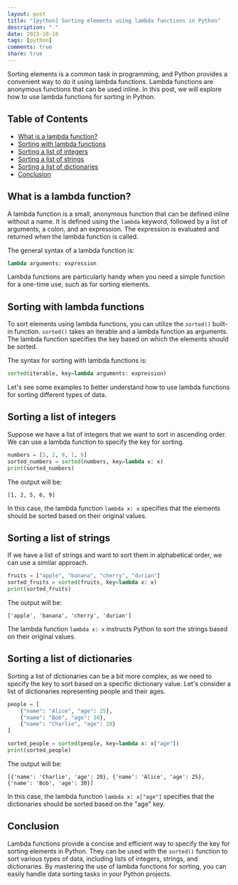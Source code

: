 ```yaml
---
layout: post
title: "[python] Sorting elements using lambda functions in Python"
description: " "
date: 2023-10-10
tags: [python]
comments: true
share: true
---
```


Sorting elements is a common task in programming, and Python provides a convenient way to do it using lambda functions. Lambda functions are anonymous functions that can be used inline. In this post, we will explore how to use lambda functions for sorting in Python.

## Table of Contents
- [What is a lambda function?](#what-is-a-lambda-function)
- [Sorting with lambda functions](#sorting-with-lambda-functions)
- [Sorting a list of integers](#sorting-a-list-of-integers)
- [Sorting a list of strings](#sorting-a-list-of-strings)
- [Sorting a list of dictionaries](#sorting-a-list-of-dictionaries)
- [Conclusion](#conclusion)

## What is a lambda function?

A lambda function is a small, anonymous function that can be defined inline without a name. It is defined using the `lambda` keyword, followed by a list of arguments, a colon, and an expression. The expression is evaluated and returned when the lambda function is called.

The general syntax of a lambda function is:
```python
lambda arguments: expression
```

Lambda functions are particularly handy when you need a simple function for a one-time use, such as for sorting elements.

## Sorting with lambda functions

To sort elements using lambda functions, you can utilize the `sorted()` built-in function. `sorted()` takes an iterable and a lambda function as arguments. The lambda function specifies the key based on which the elements should be sorted.

The syntax for sorting with lambda functions is:
```python
sorted(iterable, key=lambda arguments: expression)
```

Let's see some examples to better understand how to use lambda functions for sorting different types of data.

## Sorting a list of integers

Suppose we have a list of integers that we want to sort in ascending order. We can use a lambda function to specify the key for sorting.

```python
numbers = [5, 2, 9, 1, 6]
sorted_numbers = sorted(numbers, key=lambda x: x)
print(sorted_numbers)
```

The output will be:
```
[1, 2, 5, 6, 9]
```

In this case, the lambda function `lambda x: x` specifies that the elements should be sorted based on their original values.

## Sorting a list of strings

If we have a list of strings and want to sort them in alphabetical order, we can use a similar approach.

```python
fruits = ["apple", "banana", "cherry", "durian"]
sorted_fruits = sorted(fruits, key=lambda x: x)
print(sorted_fruits)
```

The output will be:
```
['apple', 'banana', 'cherry', 'durian']
```

The lambda function `lambda x: x` instructs Python to sort the strings based on their original values.

## Sorting a list of dictionaries

Sorting a list of dictionaries can be a bit more complex, as we need to specify the key to sort based on a specific dictionary value. Let's consider a list of dictionaries representing people and their ages.

```python
people = [
    {"name": "Alice", "age": 25},
    {"name": "Bob", "age": 30},
    {"name": "Charlie", "age": 20}
]

sorted_people = sorted(people, key=lambda x: x["age"])
print(sorted_people)
```

The output will be:
```
[{'name': 'Charlie', 'age': 20}, {'name': 'Alice', 'age': 25}, {'name': 'Bob', 'age': 30}]
```

In this case, the lambda function `lambda x: x["age"]` specifies that the dictionaries should be sorted based on the "age" key.

## Conclusion

Lambda functions provide a concise and efficient way to specify the key for sorting elements in Python. They can be used with the `sorted()` function to sort various types of data, including lists of integers, strings, and dictionaries. By mastering the use of lambda functions for sorting, you can easily handle data sorting tasks in your Python projects.